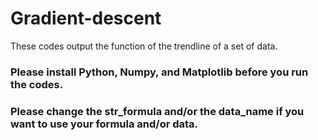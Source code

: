 # Gradient-descent
These codes output the function of the trendline of a set of data.
### Please install Python, Numpy, and Matplotlib before you run the codes.
### Please change the str_formula and/or the data_name if you want to use your formula and/or data.

